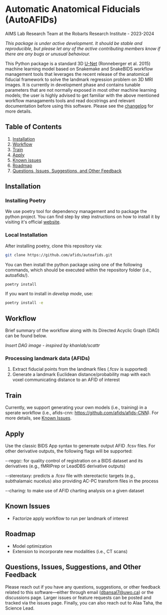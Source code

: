 # Automatic Anatomical Fiducials (AutoAFIDs)
AIMS Lab Research Team at the Robarts Research Institute - 2023-2024

*This package is under active development. It should be stable and reproducible, but please let any of the active contributing members know if there are any bugs or unusual behaviour.*

This Python package is a standard 3D [U-Net](https://arxiv.org/abs/1505.04597) (Ronneberger et al. 2015) machine learning model based on Snakemake and SnakeBIDS workflow management tools that leverages the recent release of the anatomical fiducial framework to solve the landmark regression problem on 3D MRI images. It is currently in development phase and contains tunable parameters that are not normally exposed in most other machine learning models; the user is highly advised to get familiar with the above mentioned workflow managaments tools and read docstrings and relevant documentation before using this software. Please see the [changelog](CHANGELOG.md) for more details. 

## Table of Contents
1. [Installation](#installation)
2. [Workflow](#workflow)
2. [Train](#train)
3. [Apply](#apply)
4. [Known issues](#known-issues)
5. [Roadmap](#roadmap)
6. [Questions, Issues, Suggestions, and Other Feedback](#questions--issues)

## Installation 

### Installing Poetry
We use poetry tool for dependency management and to package the python project. You can find step by step instructions on how to install it by visiting it's official [website](https://python-poetry.org/docs/).

### Local Installation

After installing poetry, clone this repository via:

```bash
git clone https://github.com/afids/autoafids.git
```

You can then install the python package using one of the following commands, which should be executed within the repository folder (i.e., autoafids/).

```bash
poetry install
```
If you want to install in _develop mode_, use:

```bash
poetry install -e
```

## Workflow
Brief summary of the workflow along with its Directed Acyclic Graph (DAG) can be found below. 

*Insert DAG image - inspired by khanlab/scattr*

### Processing landmark data (AFIDs)
1. Extract fiducial points from the landmark files (.fcsv is supported)
2. Generate a landmark Euclidean distance/probability map with each voxel communicating distance to an AFID of interest

## Train
Currently, we support generating your own models (i.e., training) in a sperate workflow (i.e., afids-cnn: https://github.com/afids/afids-CNN). For more details, see [Known Issues](#known-issues).


## Apply
Use the classic BIDS App syntax to genereate output AFID .fcsv files. For other derivative outputs, the following flags will be supported: 

--regqc: for quality control of registration on a BIDS dataset and its derivatives (e.g., fMRIPrep or LeadDBS derivative outputs) 

--stereotaxy: predicts a .fcsv file with stereotactic targets (e.g., subthalamaic nucelus) also providing AC-PC transform files in the process 

--charing: to make use of AFID charting analysis on a given dataset 
  
## Known Issues
- Factorize apply workflow to run per landmark of interest

## Roadmap

- Model optimization
- Extension to incorporate new modalities (i.e., CT scans)

## Questions, Issues, Suggestions, and Other Feedback
Please reach out if you have any questions, suggestions, or other feedback related to this software—either through email (dbansal7@uwo.ca) or the discussions page. Larger issues or feature requests can be posted and tracked via the issues page. Finally, you can also reach out to Alaa Taha, the Science Lead.
